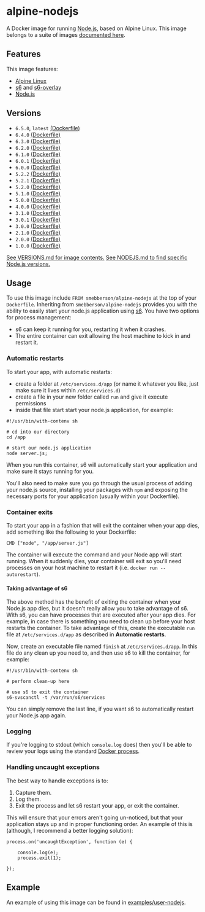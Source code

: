 # alpine-nodejs

A Docker image for running [Node.js][nodejs], based on Alpine Linux.
This image belongs to a suite of images [documented here][dockeralpine].

## Features

This image features:

- [Alpine Linux][alpinelinux]
- [s6][s6] and [s6-overlay][s6overlay]
- [Node.js][nodejs]

## Versions

- `6.5.0`, `latest` [(Dockerfile)](https://github.com/smebberson/docker-alpine/blob/alpine-nodejs-v6.5.0/alpine-nodejs/Dockerfile)
- `6.4.0` [(Dockerfile)](https://github.com/smebberson/docker-alpine/blob/alpine-nodejs-v6.4.0/alpine-nodejs/Dockerfile)
- `6.3.0` [(Dockerfile)](https://github.com/smebberson/docker-alpine/blob/alpine-nodejs-v6.3.0/alpine-nodejs/Dockerfile)
- `6.2.0` [(Dockerfile)](https://github.com/smebberson/docker-alpine/blob/alpine-nodejs-v6.2.0/alpine-nodejs/Dockerfile)
- `6.1.0` [(Dockerfile)](https://github.com/smebberson/docker-alpine/blob/alpine-nodejs-v6.1.0/alpine-nodejs/Dockerfile)
- `6.0.1` [(Dockerfile)](https://github.com/smebberson/docker-alpine/blob/alpine-nodejs-v6.0.1/alpine-nodejs/Dockerfile)
- `6.0.0` [(Dockerfile)](https://github.com/smebberson/docker-alpine/blob/alpine-nodejs-v6.0.0/alpine-nodejs/Dockerfile)
- `5.2.2` [(Dockerfile)](https://github.com/smebberson/docker-alpine/blob/alpine-nodejs-v5.2.2/alpine-nodejs/Dockerfile)
- `5.2.1` [(Dockerfile)](https://github.com/smebberson/docker-alpine/blob/alpine-nodejs-v5.2.1/alpine-nodejs/Dockerfile)
- `5.2.0` [(Dockerfile)](https://github.com/smebberson/docker-alpine/blob/alpine-nodejs-v5.2.0/alpine-nodejs/Dockerfile)
- `5.1.0` [(Dockerfile)](https://github.com/smebberson/docker-alpine/blob/alpine-nodejs-v5.1.0/alpine-nodejs/Dockerfile)
- `5.0.0` [(Dockerfile)](https://github.com/smebberson/docker-alpine/blob/alpine-nodejs-v5.0.0/alpine-nodejs/Dockerfile)
- `4.0.0` [(Dockerfile)](https://github.com/smebberson/docker-alpine/blob/alpine-nodejs-v4.0.0/alpine-nodejs/Dockerfile)
- `3.1.0` [(Dockerfile)](https://github.com/smebberson/docker-alpine/blob/alpine-nodejs-v3.1.0/alpine-nodejs/Dockerfile)
- `3.0.1` [(Dockerfile)](https://github.com/smebberson/docker-alpine/blob/alpine-nodejs-v3.0.1/alpine-nodejs/Dockerfile)
- `3.0.0` [(Dockerfile)](https://github.com/smebberson/docker-alpine/blob/alpine-nodejs-v3.0.0/alpine-nodejs/Dockerfile)
- `2.1.0` [(Dockerfile)](https://github.com/smebberson/docker-alpine/blob/alpine-nodejs-v2.1.0/alpine-nodejs/Dockerfile)
- `2.0.0` [(Dockerfile)](https://github.com/smebberson/docker-alpine/blob/alpine-nodejs-v2.0.0/alpine-nodejs/Dockerfile)
- `1.0.0` [(Dockerfile)](https://github.com/smebberson/docker-alpine/blob/alpine-nodejs-v1.0.0/alpine-nodejs/Dockerfile)

[See VERSIONS.md for image contents.](VERSIONS.md)
[See NODEJS.md to find specific Node.js versions.](NODEJS.md)

## Usage

To use this image include `FROM smebberson/alpine-nodejs` at the top of your `Dockerfile`. Inheriting from `smebberson/alpine-nodejs` provides you with the ability to easily start your node.js application using [s6][s6]. You have two options for process management:

- s6 can keep it running for you, restarting it when it crashes.
- The entire container can exit allowing the host machine to kick in and restart it.

### Automatic restarts

To start your app, with automatic restarts:

- create a folder at `/etc/services.d/app` (or name it whatever you like, just make sure it lives within `/etc/services.d`)
- create a file in your new folder called `run` and give it execute permissions
- inside that file start start your node.js application, for example:

```
#!/usr/bin/with-contenv sh

# cd into our directory
cd /app

# start our node.js application
node server.js;
```

When you run this container, s6 will automatically start your application and make sure it stays running for you.

You'll also need to make sure you go through the usual process of adding your node.js source, installing your packages with `npm` and exposing the necessary ports for your application (usually within your Dockerfile).

### Container exits

To start your app in a fashion that will exit the container when your app dies, add something like the following to your Dockerfile:

```
CMD ["node", "/app/server.js"]
```

The container will execute the command and your Node app will start running. When it suddenly dies, your container will exit so you'll need processes on your host machine to restart it (i.e. `docker run --autorestart`).

#### Taking advantage of s6

The above method has the benefit of exiting the container when your Node.js app dies, but it doesn't really allow you to take advantage of s6. With s6, you can have processes that are executed after your app dies. For example, in case there is something you need to clean up before your host restarts the container. To take advantage of this, create the executable `run` file at `/etc/services.d/app` as described in **Automatic restarts**.

Now, create an executable file named `finish` at `/etc/services.d/app`. In this file do any clean up you need to, and then use s6 to kill the container, for example:

```
#!/usr/bin/with-contenv sh

# perform clean-up here

# use s6 to exit the container
s6-svscanctl -t /var/run/s6/services

```

You can simply remove the last line, if you want s6 to automatically restart your Node.js app again.

### Logging

If you're logging to stdout (which `console.log` does) then you'll be able to review your logs using the standard [Docker process][dockerlogs].

### Handling uncaught exceptions

The best way to handle exceptions is to:

1. Capture them.
1. Log them.
1. Exit the process and let s6 restart your app, or exit the container.

This will ensure that your errors aren't going un-noticed, but that your application stays up and in proper functioning order. An example of this is (although, I recommend a better logging solution):

```
process.on('uncaughtException', function (e) {

    console.log(e);
    process.exit(1);

});
```

## Example

An example of using this image can be found in [examples/user-nodejs][example].

[dockeralpine]: https://github.com/smebberson/docker-alpine
[s6]: http://www.skarnet.org/software/s6/
[s6overlay]: https://github.com/just-containers/s6-overlay
[dockerlogs]: https://docs.docker.com/reference/commandline/cli/#logs
[alpinelinux]: https://www.alpinelinux.org/
[alpinebase]: (https://registry.hub.docker.com/u/smebberson/alpine-base/)
[example]: https://github.com/smebberson/docker-alpine/tree/master/examples/user-nodejs
[nodejs]: https://nodejs.org/
